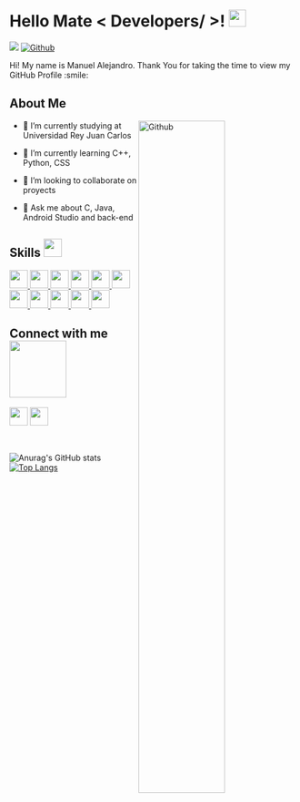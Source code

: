 

<h1> Hello Mate < Developers/ >! <img src = "https://raw.githubusercontent.com/MartinHeinz/MartinHeinz/master/wave.gif" width = 30px> </h1>
<p align='center'>
</p>



![](https://komarev.com/ghpvc/?veleto01=veleto01)
[![Github](https://img.shields.io/github/followers/veleto01?label=Follow&style=social)](https://github.com/veleto01)

<div size='20px'> Hi! My name is Manuel Alejandro. Thank You for taking the time to view my GitHub Profile :smile: 
</div>

<h2> About Me </h2>

<img width="55%" align="right" alt="Github" src="https://raw.githubusercontent.com/onimur/.github/master/.resources/git-header.svg" />

- 🔭 I’m currently studying at Universidad Rey Juan Carlos
  
- 🌱 I’m currently learning C++, Python, CSS
  
- 👯 I’m looking to collaborate on proyects
  
- 💬 Ask me about C, Java, Android Studio and back-end 
  

<h2> Skills <img src = "https://media2.giphy.com/media/QssGEmpkyEOhBCb7e1/giphy.gif?cid=ecf05e47a0n3gi1bfqntqmob8g9aid1oyj2wr3ds3mg700bl&rid=giphy.gif" width = 32px> </h2>
<a href= https://wiki.python.org/moin/FrontPage > <img width ='32px' src ='https://raw.githubusercontent.com/rahulbanerjee26/githubAboutMeGenerator/main/icons/python.svg'> </a>
<a href= https://www.java.com/es/ > <img width ='32px' src 
='https://github.com/rahulbanerjee26/githubProfileReadmeGenerator/blob/main/icons/java.svg'> </a>
<a href= https://www.w3schools.com/c/c_intro.php> <img width ='32px' src ='https://raw.githubusercontent.com/rahulbanerjee26/githubAboutMeGenerator/main/icons/c.svg'> </a>
<a href= https://github.com/Aditya664?tab=repositories&q=&type=&language=cpp&sort= > <img width ='32px' src ='https://raw.githubusercontent.com/rahulbanerjee26/githubAboutMeGenerator/main/icons/cpp.svg'> </a>
<a href= https://github.com/Aditya664?tab=repositories&q=&type=&language=css&sort= > <img width ='32px' src ='https://raw.githubusercontent.com/rahulbanerjee26/githubAboutMeGenerator/main/icons/css.svg'> </a>
<a href= https://github.com/Aditya664?tab=repositories&q=&type=&language=html&sort= > <img width ='32px' src ='https://raw.githubusercontent.com/rahulbanerjee26/githubAboutMeGenerator/main/icons/html.svg'> </a>
<a href= https://github.com/Aditya664?tab=repositories&q=&type=&language=android&sort= > <img width ='32px' src ='https://raw.githubusercontent.com/rahulbanerjee26/githubAboutMeGenerator/main/icons/android.svg'> </a>
<a href= https://www.docker.com/> <img width ='32px' src 
='https://github.com/rahulbanerjee26/githubProfileReadmeGenerator/blob/main/icons/docker.svg'> </a>
<a href= https://tldp.org/HOWTO/Bash-Prog-Intro-HOWTO.html> <img width ='32px' src 
='https://github.com/rahulbanerjee26/githubProfileReadmeGenerator/blob/main/icons/bash.svg'> </a>
<a href= https://www.haskell.org/> <img width ='32px' src 
='https://github.com/rahulbanerjee26/githubProfileReadmeGenerator/blob/main/icons/haskell.svg'> </a>
<a href= https://www.mysql.com/> <img width ='32px' src 
='https://github.com/rahulbanerjee26/githubProfileReadmeGenerator/blob/main/icons/mysql.svg'> </a>


<h2> Connect with me <img src='https://raw.githubusercontent.com/ShahriarShafin/ShahriarShafin/main/Assets/handshake.gif' width="100px"> </h2>
<a href = 'https://www.linkedin.com/in/alejandro-jim%C3%A9nez-fern%C3%A1ndez-b64985218/'> <img width = '32px' align= 'center' src="https://raw.githubusercontent.com/rahulbanerjee26/githubAboutMeGenerator/main/icons/linked-in-alt.svg"/></a> 
<a href = 'https://github.com/veleto01'> <img width = '32px' align= 'center' src="https://raw.githubusercontent.com/rahulbanerjee26/githubAboutMeGenerator/main/icons/github.svg"/></a>

  
<br>
<br>
  <br>
  
![Anurag's GitHub stats](https://github-readme-stats.vercel.app/api?username=veleto01&show_icons=true&theme=dracula)
<br>
[![Top Langs](https://github-readme-stats.vercel.app/api/top-langs/?username=veleto01&layout=compact)](https://github.com/anuraghazra/github-readme-stats)
<br>
